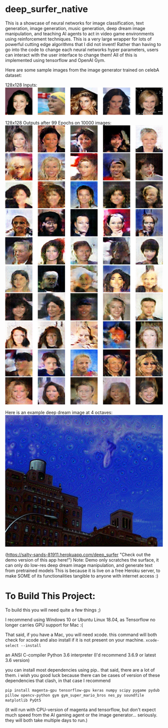 # deep_surfer_native
This is a showcase of neural networks for image classification, text generation, image generation, music generation, deep dream image manipulation, and teaching AI agents to act in video game environments using reinforcement techniques. This is a very large wrapper for lots of powerful cutting edge algorithms that I did not invent! Rather than having to go into the code to change each neural networks hyper parameters, users can interact with the user interface to change them! All of this is implemented using tensorflow and OpenAI Gym.


Here are some sample images from the image generator trained on celebA dataset:

128x128 Inputs:
![alt text](people-gan/inputs/inputs_0.png)

128x128 Outputs after 99 Epochs on 10000 images:
![alt text](people-gan/epochs/samples_91.png)
![alt text](people-gan/epochs/samples_92.png)
![alt text](people-gan/epochs/samples_93.png)
![alt text](people-gan/epochs/samples_94.png)
![alt text](people-gan/epochs/samples_95.png)
![alt text](people-gan/epochs/samples_96.png)
![alt text](people-gan/epochs/samples_97.png)
![alt text](people-gan/epochs/samples_98.png)
![alt text](people-gan/epochs/samples_99.png)
![alt text](people-gan/epochs/samples_100.png)



Here is an example deep dream image at 4 octaves:
![alt text](PythonCWrap/icons/surfingsky-mixed4b.png)


(https://salty-sands-81911.herokuapp.com/deep_surfer "Check out the demo version of this app here!")
Note: Demo only scratches the surface, it can only do low-res deep dream image manipulation, and generate text from pretrained models
This is because it is live on a free Heroku server, to make SOME of its functionalities tangible to anyone with internet access :)



# To Build This Project:

To build this you will need quite a few things ;)

I recommend using Windows 10 or Ubuntu Linux 18.04, as Tensorflow no longer carries GPU support for Mac :(

That said, if you have a Mac, you will need xcode.
this command will both check for xcode and also install if it is not present on your machine.
    `xcode-select --install`


an ANSI C-compiler
Python 3.6 interpreter (I'd recommend 3.6.9 or latest 3.6 version)

you can install most dependencies using pip.. that said, there are a lot of them. i wish you good luck because there can be cases
of version of these dependencies that clash, in that case I recommend 

    pip install magenta-gpu tensorflow-gpu keras numpy scipy pygame pydub pillow opencv-python gym gym_super_mario_bros nes_py soundfile matplotlib PyQt5

(it will run with CPU-version of magenta and tensorflow, but don't expect much speed from the AI gaming agent or the image generator...
 seriously. they will both take multiple days to run.)
